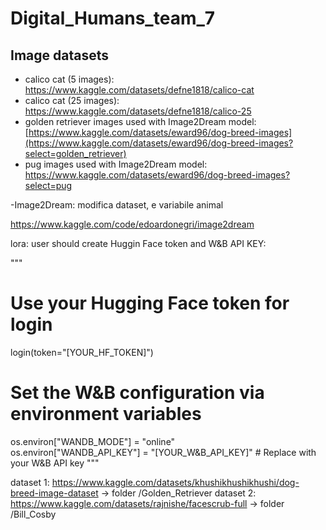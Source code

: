 # Digital_Humans_team_7

## Image datasets

- calico cat (5 images): https://www.kaggle.com/datasets/defne1818/calico-cat
- calico cat (25 images): https://www.kaggle.com/datasets/defne1818/calico-25
- golden retriever images used with Image2Dream model: [https://www.kaggle.com/datasets/eward96/dog-breed-images](https://www.kaggle.com/datasets/eward96/dog-breed-images?select=golden_retriever)
- pug images used with Image2Dream model: https://www.kaggle.com/datasets/eward96/dog-breed-images?select=pug



-Image2Dream:  modifica dataset, e variabile animal

https://www.kaggle.com/code/edoardonegri/image2dream




lora:
user should create Huggin Face token and W&B API KEY:

"""
# Use your Hugging Face token for login
login(token="[YOUR_HF_TOKEN]")

# Set the W&B configuration via environment variables
os.environ["WANDB_MODE"] = "online"  
os.environ["WANDB_API_KEY"] = "[YOUR_W&B_API_KEY]"  # Replace with your W&B API key 
"""

dataset 1: https://www.kaggle.com/datasets/khushikhushikhushi/dog-breed-image-dataset  -> folder /Golden_Retriever
dataset 2: https://www.kaggle.com/datasets/rajnishe/facescrub-full -> folder /Bill_Cosby
